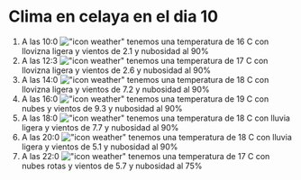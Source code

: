 # Clima en celaya en el dia 10

1. A las 10:0 !["icon weather"](http://openweathermap.org/img/w/09d.png) tenemos una temperatura de 16 C con llovizna ligera y  vientos de 2.1 y nubosidad al 90%
1. A las 12:3 !["icon weather"](http://openweathermap.org/img/w/09d.png) tenemos una temperatura de 17 C con llovizna ligera y  vientos de 2.6 y nubosidad al 90%
1. A las 14:0 !["icon weather"](http://openweathermap.org/img/w/09d.png) tenemos una temperatura de 18 C con llovizna ligera y  vientos de 7.2 y nubosidad al 90%
1. A las 16:0 !["icon weather"](http://openweathermap.org/img/w/04d.png) tenemos una temperatura de 19 C con nubes y  vientos de 9.3 y nubosidad al 90%
1. A las 18:0 !["icon weather"](http://openweathermap.org/img/w/10d.png) tenemos una temperatura de 18 C con lluvia ligera y  vientos de 7.7 y nubosidad al 90%
1. A las 20:0 !["icon weather"](http://openweathermap.org/img/w/10d.png) tenemos una temperatura de 18 C con lluvia ligera y  vientos de 5.1 y nubosidad al 90%
1. A las 22:0 !["icon weather"](http://openweathermap.org/img/w/04n.png) tenemos una temperatura de 17 C con nubes rotas y  vientos de 5.7 y nubosidad al 75%
